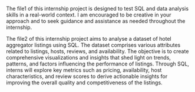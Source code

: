 The file1 of this internship project  is designed to test  SQL and data analysis skills in a real-world context. I am
encouraged to be creative in your approach and to seek guidance and assistance as needed throughout
the internship. 


The file2 of this internship project aims to analyse a dataset of hotel aggregator listings using SQL. The dataset
comprises various attributes related to listings, hosts, reviews, and availability. The objective is to create
comprehensive visualizations and insights that shed light on trends, patterns, and factors influencing the
performance of listings. Through SQL, interns will explore key metrics such as pricing, availability,
host characteristics, and review scores to derive actionable insights for improving the overall quality and
competitiveness of the listings.
